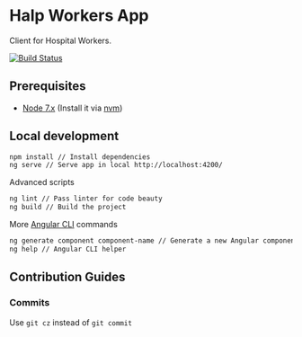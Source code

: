 # Halp Workers App
Client for Hospital Workers.

[![Build Status](https://travis-ci.org/halp-project/halp-workers-app.svg?branch=master)](https://travis-ci.org/halp-project/halp-workers-app)

## Prerequisites

- [Node 7.x](https://nodejs.org/es/) (Install it via [nvm](https://github.com/creationix/nvm))

## Local development
```bash
npm install // Install dependencies 
ng serve // Serve app in local http://localhost:4200/ 
```

Advanced scripts
```bash
ng lint // Pass linter for code beauty
ng build // Build the project
```

More [Angular CLI](https://cli.angular.io/) commands
```bash
ng generate component component-name // Generate a new Angular component 
ng help // Angular CLI helper 
```
## Contribution Guides
### Commits
Use `git cz` instead of `git commit`
